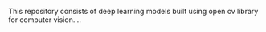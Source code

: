 This repository consists of deep learning models built using open cv library for computer vision.
..
